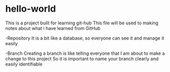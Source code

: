 # hello-world
This is a project built for learning git-hub
This file will be used to making notes about what i have learned from GitHub

-Repository
It is a bit like a database, so everyone can see it and manage it easily
  
-Branch
Creating a branch is like telling everyone that I am about to make a change to this project
So it is important to name your branch clearly and easily identifiable
  
